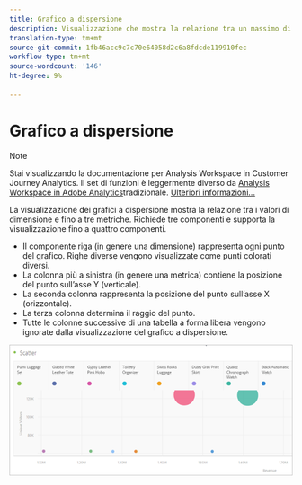 ```yaml
---
title: Grafico a dispersione
description: Visualizzazione che mostra la relazione tra un massimo di tre metriche.
translation-type: tm+mt
source-git-commit: 1fb46acc9c7c70e64058d2c6a8fdcde119910fec
workflow-type: tm+mt
source-wordcount: '146'
ht-degree: 9%

---
```



# Grafico a dispersione

>[!NOTE]
>
>Stai visualizzando la documentazione per  Analysis Workspace in Customer Journey Analytics. Il set di funzioni è leggermente diverso da [Analysis Workspace in Adobe  Analytics](https://docs.adobe.com/content/help/it-IT/analytics/analyze/analysis-workspace/home.html)tradizionale. [Ulteriori informazioni...](/help/getting-started/cja-aa.md)

La visualizzazione dei grafici a dispersione mostra la relazione tra i valori di dimensione e fino a tre metriche. Richiede tre componenti e supporta la visualizzazione fino a quattro componenti.

* Il componente riga (in genere una dimensione) rappresenta ogni punto del grafico. Righe diverse vengono visualizzate come punti colorati diversi.
* La colonna più a sinistra (in genere una metrica) contiene la posizione del punto sull’asse Y (verticale).
* La seconda colonna rappresenta la posizione del punto sull’asse X (orizzontale).
* La terza colonna determina il raggio del punto.
* Tutte le colonne successive di una tabella a forma libera vengono ignorate dalla visualizzazione del grafico a dispersione.

![Grafico a dispersione](assets/scatter.png)
